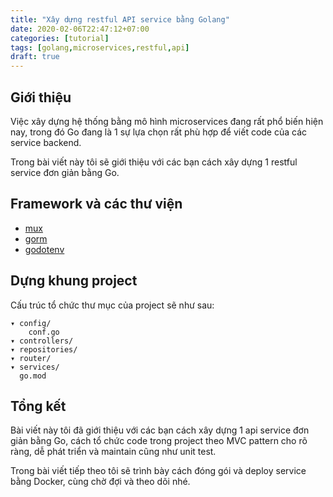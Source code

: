 ```yaml
---
title: "Xây dựng restful API service bằng Golang"
date: 2020-02-06T22:47:12+07:00
categories: [tutorial]
tags: [golang,microservices,restful,api]
draft: true
---
```


## Giới thiệu

Việc xây dựng hệ thống bằng mô hình microservices đang rất phổ biến hiện nay, trong đó Go đang là 1 sự lựa chọn rất phù hợp để viết code của các service backend.

Trong bài viết này tôi sẽ giới thiệu với các bạn cách xây dựng 1 restful service đơn giản bằng Go.

## Framework và các thư viện 

* [mux](https://github.com/gorilla/mux) 
* [gorm](https://github.com/jinzhu/gorm)
* [godotenv](https://github.com/joho/godotenv)

## Dựng khung project

Cấu trúc tổ chức thư mục của project sẽ như sau:

```
▾ config/                                        
    conf.go                                      
▾ controllers/                                   
▾ repositories/                                  
▾ router/                                        
▾ services/                                      
  go.mod
```

## Tổng kết

Bài viết này tôi đã giới thiệu với các bạn cách xây dựng 1 api service đơn giản bằng Go, cách tổ chức code trong project theo MVC pattern cho rõ ràng, dễ phát triển và maintain cũng như unit test.

Trong bài viết tiếp theo tôi sẽ trình bày cách đóng gói và deploy service bằng Docker, cùng chờ đợi và theo dõi nhé.